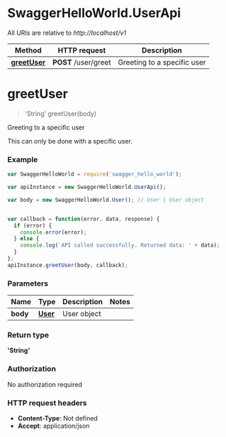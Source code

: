# SwaggerHelloWorld.UserApi

All URIs are relative to *http://localhost/v1*

Method | HTTP request | Description
------------- | ------------- | -------------
[**greetUser**](UserApi.md#greetUser) | **POST** /user/greet | Greeting to a specific user


<a name="greetUser"></a>
# **greetUser**
> 'String' greetUser(body)

Greeting to a specific user

This can only be done with a specific user.

### Example
```javascript
var SwaggerHelloWorld = require('swagger_hello_world');

var apiInstance = new SwaggerHelloWorld.UserApi();

var body = new SwaggerHelloWorld.User(); // User | User object


var callback = function(error, data, response) {
  if (error) {
    console.error(error);
  } else {
    console.log('API called successfully. Returned data: ' + data);
  }
};
apiInstance.greetUser(body, callback);
```

### Parameters

Name | Type | Description  | Notes
------------- | ------------- | ------------- | -------------
 **body** | [**User**](User.md)| User object | 

### Return type

**'String'**

### Authorization

No authorization required

### HTTP request headers

 - **Content-Type**: Not defined
 - **Accept**: application/json

